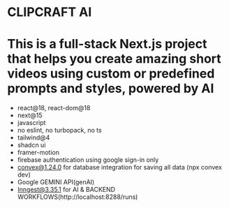 # CLIPCRAFT AI #
# This is a full-stack Next.js project that helps you create amazing short videos using custom or predefined prompts and styles, powered by AI #

- react@18, react-dom@18
- next@15
- javascript
- no eslint, no turbopack, no ts
- tailwind@4
- shadcn ui
- framer-motion
- firebase authentication using google sign-in only
- convex@1.24.0 for database integration for saving all data (npx convex dev)
- Google GEMINI API(genAI)
- Inngest@3.35.1 for AI & BACKEND WORKFLOWS(http://localhost:8288/runs)
